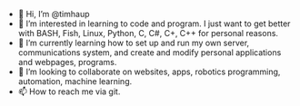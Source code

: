 - 👋 Hi, I’m @timhaup
- 👀 I’m interested in learning to code and program.  I just want to get better with BASH, Fish, Linux, Python, C, C#, C+, C++ for personal reasons. 
- 🌱 I’m currently learning how to set up and run my own server, communications system, and create and modify personal applications and webpages, programs.
- 💞️ I’m looking to collaborate on websites, apps, robotics programming, automation, machine learning.
- 📫 How to reach me via git. 

<!---
timhaup/timhaup is a ✨ special ✨ repository because its `README.md` (this file) appears on your GitHub profile.
You can click the Preview link to take a look at your changes.
--->
